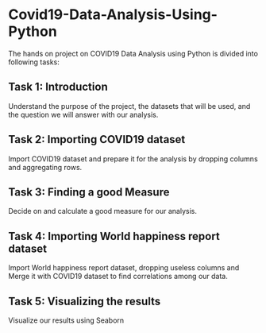 # Covid19-Data-Analysis-Using-Python

The hands on project on COVID19 Data Analysis using Python is divided into following tasks:

## Task 1: Introduction
Understand the purpose of the project, the datasets that will be used, and the question we will answer with our analysis. 

## Task 2: Importing COVID19 dataset 
Import COVID19 dataset and prepare it for the analysis by dropping columns and aggregating rows.

## Task 3: Finding a good Measure 
Decide on and calculate a good measure for our analysis.

## Task 4: Importing World happiness report dataset 
Import World happiness report dataset, dropping useless columns and Merge it with COVID19 dataset to find correlations among our data.

## Task 5: Visualizing the results 
Visualize our results using Seaborn

